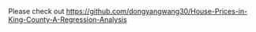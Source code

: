 Please check out https://github.com/dongyangwang30/House-Prices-in-King-County-A-Regression-Analysis
